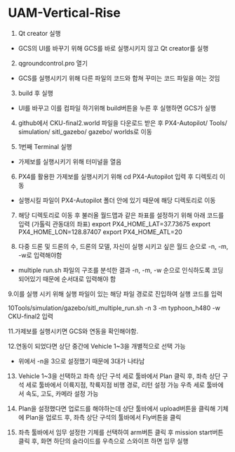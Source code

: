 # UAM-Vertical-Rise




1. Qt creator 실행 
  - GCS의 UI를 바꾸기 위해 GCS를 바로 실행시키지 않고 Qt creator를 실행

2. qgroundcontrol.pro 열기
  -  GCS를 실행시키기 위해 다른 파일의 코드와 합쳐 꾸미는 코드 파일을 여는 것임

3. build 후 실행
  - UI를 바꾸고 이를 컴파일 하기위해 build버튼을 누른 후 실행하면 GCS가 실행

4. github에서 CKU-final2.world 파일을 다운로드 받은 후
   PX4-Autopilot/ Tools/ simulation/ sitl_gazebo/ gazebo/ worlds로 이동

5. 1번째 Terminal 실행
  - 가제보를 실행시키기 위해 터미널을 열음

6. PX4를 활용한 가제보를 실행시키기 위해 cd PX4-Autopilot 입력 후 디렉토리 이동
  - 실행시킬 파일이 PX4-Autopilot 폴더 안에 있기 때문에 해당 디렉토리로 이동

7. 해당 디렉토리로 이동 후 불러올 월드맵과 같은 좌표를 설정하기 위해 아래 코드를 입력
    (가톨릭 관동대의 좌표)
    export PX4_HOME_LAT=37.73675
    export PX4_HOME_LON=128.87407
    export PX4_HOME_ATL=20


8. 다중 드론 및 드론의 수, 드론의 모델, 자신이 실행 시키고 싶은 월드 순으로 -n, -m, -w로 입력해야함
  - multiple run.sh 파일의 구조를 분석한 결과 -n, -m, -w 순으로 인식하도록 코딩 되어있기 때문에 순서대로 입력해야 함

9.이를 실행 시키 위해 실행 파일이 있는 해당 파일 경로로 진입하여 실행 코드를 입력

10Tools/simulation/gazebo/sitl_multiple_run.sh -n 3 -m typhoon_h480 -w CKU-final2 입력

11.가제보를 실행시키면 GCS와 연동을 확인해야함.

12.연동이 되었다면 상단 중간에 Vehicle 1~3을 개별적으로 선택 가능
  - 위에서 -n을 3으로 설정했기 때문에 3대가 나타남

13. Vehicle 1~3을 선택하고 좌측 상단 구석 세로 툴바에서 Plan 클릭 후,  좌측 상단 구석 세로 툴바에서 이륙지점, 착륙지점 비행 경로, 리턴 설정 가능
    우측 세로 툴바에서 속도, 고도, 카메라 설정 가능

14. Plan을 설정했다면 업로드를 해야하는데 상단 툴바에서 upload버튼을 클릭해 기체에 Plan을 업로드 후, 좌측 상단 구석의 툴바에서 Fly버튼을 클릭

15. 좌측 툴바에서 임무 설정한 기체를 선택하여 arm버튼 클릭 후 mission start버튼 클릭 후, 화면 하단의 슬라이드를 우측으로 스와이프 하면 임무 실행
